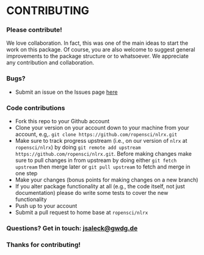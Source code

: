 # CONTRIBUTING #

### Please contribute!

We love collaboration.
In fact, this was one of the main ideas to start the work on this package.
Of course, you are also welcome to suggest general improvements to the package structure or to whatsoever.
We appreciate any contribution and collaboration.

### Bugs?

* Submit an issue on the Issues page [here](https://github.com/ropensci/nlrx/issues)

### Code contributions

* Fork this repo to your Github account
* Clone your version on your account down to your machine from your account, e.g,. `git clone https://github.com/ropensci/nlrx.git`
* Make sure to track progress upstream (i.e., on our version of `nlrx` at `ropensci/nlrx`) by doing `git remote add upstream https://github.com/ropensci/nlrx.git`.
Before making changes make sure to pull changes in from upstream by doing either `git fetch upstream` then merge later or `git pull upstream` to fetch and merge in one step
* Make your changes (bonus points for making changes on a new branch)
* If you alter package functionality at all (e.g., the code itself, not just documentation) please do write some tests to cover the new functionality
* Push up to your account
* Submit a pull request to home base at `ropensci/nlrx`

### Questions? Get in touch: [jsaleck@gwdg.de](mailto:jsaleck@gwdg.de)

### Thanks for contributing!
